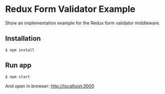 Redux Form Validator Example
=========================

Show an implementation example for the Redux form validator middleware.

## Installation
```
$ npm install
```

## Run app
```
$ npm start
```
And open in browser: [http://localhost:3000](http://localhost:3000)